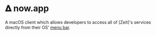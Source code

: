 # &#120491; now.app

A macOS client which allows developers to access all of [Zeit]'s services directly from their OS' [menu bar](https://zeit.co).
